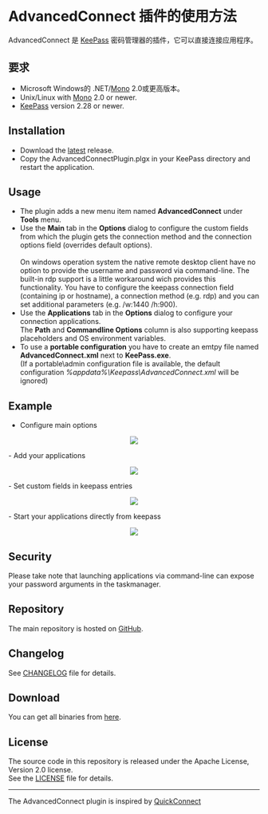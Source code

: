 # AdvancedConnect 插件的使用方法
AdvancedConnect 是 [KeePass](http://keepass.info) 密码管理器的插件，它可以直接连接应用程序。


## 要求

- Microsoft Windows的 .NET/[Mono](http://www.mono-project.com/download/) 2.0或更高版本。
- Unix/Linux with [Mono](http://www.mono-project.com/download/) 2.0 or newer.
- [KeePass](http://keepass.info) version 2.28 or newer.


## Installation

- Download the [latest](https://github.com/aalbng/AdvancedConnectPlugin/releases/latest) release.
- Copy the AdvancedConnectPlugin.plgx in your KeePass directory and restart the application.

## Usage

- The plugin adds a new menu item named **AdvancedConnect** under **Tools** menu.
- Use the **Main** tab in the **Options** dialog to configure the custom fields from which the plugin gets the connection method and the connection options field (overrides default options). <br /><br />
On windows operation system the native remote desktop client have no option to provide the username and password via command-line. The built-in rdp support is a little workaround wich provides this functionality. You have to configure the keepass connection field (containing ip or hostname), a connection method (e.g. rdp) and you can set additional parameters (e.g. /w:1440 /h:900).<br />
- Use the **Applications** tab in the **Options** dialog to configure your connection applications. <br />
The **Path** and **Commandline Options** column is also supporting keepass placeholders and OS environment variables.
- To use a **portable configuration** you have to create an emtpy file named **AdvancedConnect.xml** next to **KeePass.exe**. <br />
(If a portable\admin configuration file is available, the default configuration *%appdata%\Keepass\AdvancedConnect.xml* will be ignored)


## Example
- Configure main options
<p align="center"><img src="https://github.com/aalbng/AdvancedConnectPlugin/blob/master/Doc/AdvancedConnect_Options-Main.png"/></p>
- Add your applications
<p align="center"><img src="https://github.com/aalbng/AdvancedConnectPlugin/blob/master/Doc/AdvancedConnect_Options-Applications.png"/></p>
- Set custom fields in keepass entries
<p align="center"><img src="https://github.com/aalbng/AdvancedConnectPlugin/blob/master/Doc/Keepass_CustomFields.png"/></p>
- Start your applications directly from keepass
<p align="center"><img src="https://github.com/aalbng/AdvancedConnectPlugin/blob/master/Doc/Keepass_ContexMenu.png"/></p>

## Security

Please take note that launching applications via command-line can expose your password arguments in the taskmanager.

## Repository

The main repository is hosted on [GitHub](https://github.com/aalbng/AdvancedConnectPlugin).

## Changelog

See [CHANGELOG](https://github.com/aalbng/AdvancedConnectPlugin/blob/master/AdvancedConnectPlugin/CHANGELOG.txt) file for details.

## Download

You can get all binaries from [here](https://github.com/aalbng/AdvancedConnectPlugin/releases).

## License

The source code in this repository is released under the Apache License, Version 2.0 license. <br />
See the [LICENSE](https://github.com/aalbng/AdvancedConnectPlugin/blob/master/AdvancedConnectPlugin/LICENSE.txt) file for details.


____
The AdvancedConnect plugin is inspired by [QuickConnect](https://github.com/cristianst85/QuickConnectPlugin) 
